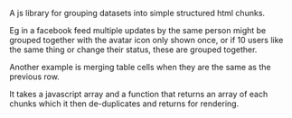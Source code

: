 

A js library for grouping datasets into simple structured html chunks.

Eg in a facebook feed multiple updates by the same person might be grouped together with the avatar icon only shown once, or if 10 users like the same thing or change their status, these are grouped together.

Another example is merging table cells when they are the same as the previous row.

It takes a javascript array and a function that returns an array of each chunks which it then de-duplicates and returns for rendering.




